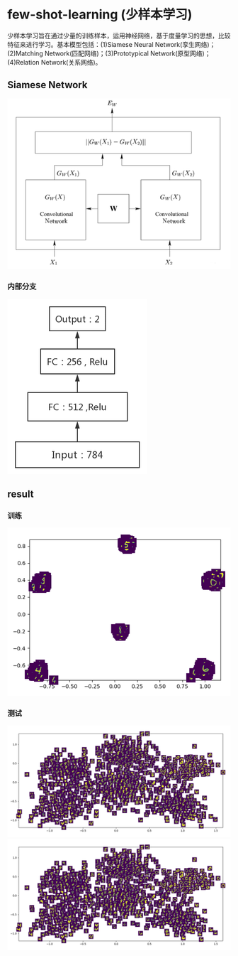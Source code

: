 # few-shot-learning (少样本学习)   
少样本学习旨在通过少量的训练样本，运用神经网络，基于度量学习的思想，比较特征来进行学习。基本模型包括：(1)Siamese Neural Network(孪生网络)；(2)Matching Network(匹配网络)；(3)Prototypical Network(原型网络)；(4)Relation Network(关系网络)。
   
## Siamese Network  
![](https://github.com/Sunsapience/few-shot-learning/blob/master/show/图片1.png)  
### 内部分支  
![](https://github.com/Sunsapience/few-shot-learning/blob/master/show/图片2.png)  
## result  
### 训练  
![](https://github.com/Sunsapience/few-shot-learning/blob/master/show/图片3.png)  
### 测试  
![](https://github.com/Sunsapience/few-shot-learning/blob/master/show/图片4.png)
![](https://github.com/Sunsapience/few-shot-learning/blob/master/show/图片4.png)
